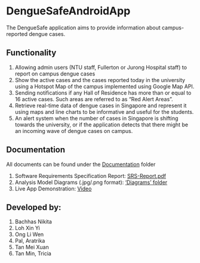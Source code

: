 # DengueSafeAndroidApp
The DengueSafe application aims to provide information about campus-reported dengue cases.

## Functionality
1. Allowing admin users (NTU staff, Fullerton or Jurong Hospital staff) to report on campus dengue cases
2. Show the active cases and the cases reported today in the university using a Hotspot Map of the campus implemented using Google Map API.
3. Sending notifications if any Hall of Residence has more than or equal to 16 active cases. Such areas are referred to as “Red Alert Areas”.
4. Retrieve real-time data of dengue cases in Singapore and represent it using maps and line charts to be informative and useful for the students. 
5. An alert system when the number of cases in Singapore is shifting towards the university, or if the application detects that there might be an incoming wave of dengue cases on campus.

## Documentation
All documents can be found under the [Documentation](https://github.com/nikita-bachhas/DengueSafe-Android-App/tree/main/Documentation) folder

1. Software Requirements Specification Report: [SRS-Report.pdf](https://github.com/nikita-bachhas/DengueSafe-Android-App/blob/main/Documentation/SRS-Report.pdf)
2. Analysis Model Diagrams (.jpg/.png format): [‘Diagrams’ folder](https://github.com/nikita-bachhas/DengueSafe-Android-App/tree/main/Documentation/Diagrams)
3. Live App Demonstration: [Video](https://youtu.be/l07JdE6q9GU)

## Developed by:
1. Bachhas Nikita
2. Loh Xin Yi
3. Ong Li Wen
4. Pal, Aratrika
5. Tan Mei Xuan
6. Tan Min, Tricia
